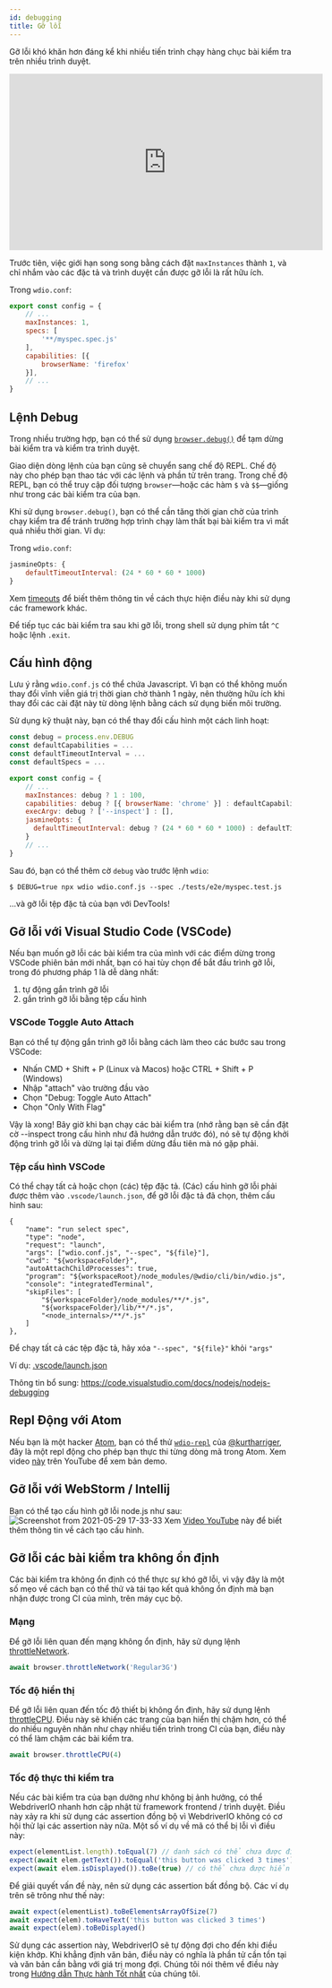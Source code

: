 ```yaml
---
id: debugging
title: Gỡ lỗi
---
```


Gỡ lỗi khó khăn hơn đáng kể khi nhiều tiến trình chạy hàng chục bài kiểm tra trên nhiều trình duyệt.

<iframe width="560" height="315" src="https://www.youtube.com/embed/_bw_VWn5IzU" frameborder="0" allowFullScreen></iframe>

Trước tiên, việc giới hạn song song bằng cách đặt `maxInstances` thành `1`, và chỉ nhắm vào các đặc tả và trình duyệt cần được gỡ lỗi là rất hữu ích.

Trong `wdio.conf`:

```js
export const config = {
    // ...
    maxInstances: 1,
    specs: [
        '**/myspec.spec.js'
    ],
    capabilities: [{
        browserName: 'firefox'
    }],
    // ...
}
```

## Lệnh Debug

Trong nhiều trường hợp, bạn có thể sử dụng [`browser.debug()`](/docs/api/browser/debug) để tạm dừng bài kiểm tra và kiểm tra trình duyệt.

Giao diện dòng lệnh của bạn cũng sẽ chuyển sang chế độ REPL. Chế độ này cho phép bạn thao tác với các lệnh và phần tử trên trang. Trong chế độ REPL, bạn có thể truy cập đối tượng `browser`&mdash;hoặc các hàm `$` và `$$`&mdash;giống như trong các bài kiểm tra của bạn.

Khi sử dụng `browser.debug()`, bạn có thể cần tăng thời gian chờ của trình chạy kiểm tra để tránh trường hợp trình chạy làm thất bại bài kiểm tra vì mất quá nhiều thời gian. Ví dụ:

Trong `wdio.conf`:

```js
jasmineOpts: {
    defaultTimeoutInterval: (24 * 60 * 60 * 1000)
}
```

Xem [timeouts](timeouts) để biết thêm thông tin về cách thực hiện điều này khi sử dụng các framework khác.

Để tiếp tục các bài kiểm tra sau khi gỡ lỗi, trong shell sử dụng phím tắt `^C` hoặc lệnh `.exit`.
## Cấu hình động

Lưu ý rằng `wdio.conf.js` có thể chứa Javascript. Vì bạn có thể không muốn thay đổi vĩnh viễn giá trị thời gian chờ thành 1 ngày, nên thường hữu ích khi thay đổi các cài đặt này từ dòng lệnh bằng cách sử dụng biến môi trường.

Sử dụng kỹ thuật này, bạn có thể thay đổi cấu hình một cách linh hoạt:

```js
const debug = process.env.DEBUG
const defaultCapabilities = ...
const defaultTimeoutInterval = ...
const defaultSpecs = ...

export const config = {
    // ...
    maxInstances: debug ? 1 : 100,
    capabilities: debug ? [{ browserName: 'chrome' }] : defaultCapabilities,
    execArgv: debug ? ['--inspect'] : [],
    jasmineOpts: {
      defaultTimeoutInterval: debug ? (24 * 60 * 60 * 1000) : defaultTimeoutInterval
    }
    // ...
}
```

Sau đó, bạn có thể thêm cờ `debug` vào trước lệnh `wdio`:

```
$ DEBUG=true npx wdio wdio.conf.js --spec ./tests/e2e/myspec.test.js
```

...và gỡ lỗi tệp đặc tả của bạn với DevTools!

## Gỡ lỗi với Visual Studio Code (VSCode)

Nếu bạn muốn gỡ lỗi các bài kiểm tra của mình với các điểm dừng trong VSCode phiên bản mới nhất, bạn có hai tùy chọn để bắt đầu trình gỡ lỗi, trong đó phương pháp 1 là dễ dàng nhất:
 1. tự động gắn trình gỡ lỗi
 2. gắn trình gỡ lỗi bằng tệp cấu hình

### VSCode Toggle Auto Attach

Bạn có thể tự động gắn trình gỡ lỗi bằng cách làm theo các bước sau trong VSCode:
 - Nhấn CMD + Shift + P (Linux và Macos) hoặc CTRL + Shift + P (Windows)
 - Nhập "attach" vào trường đầu vào
 - Chọn "Debug: Toggle Auto Attach"
 - Chọn "Only With Flag"

 Vậy là xong! Bây giờ khi bạn chạy các bài kiểm tra (nhớ rằng bạn sẽ cần đặt cờ --inspect trong cấu hình như đã hướng dẫn trước đó), nó sẽ tự động khởi động trình gỡ lỗi và dừng lại tại điểm dừng đầu tiên mà nó gặp phải.

### Tệp cấu hình VSCode

Có thể chạy tất cả hoặc chọn (các) tệp đặc tả. (Các) cấu hình gỡ lỗi phải được thêm vào `.vscode/launch.json`, để gỡ lỗi đặc tả đã chọn, thêm cấu hình sau:
```
{
    "name": "run select spec",
    "type": "node",
    "request": "launch",
    "args": ["wdio.conf.js", "--spec", "${file}"],
    "cwd": "${workspaceFolder}",
    "autoAttachChildProcesses": true,
    "program": "${workspaceRoot}/node_modules/@wdio/cli/bin/wdio.js",
    "console": "integratedTerminal",
    "skipFiles": [
        "${workspaceFolder}/node_modules/**/*.js",
        "${workspaceFolder}/lib/**/*.js",
        "<node_internals>/**/*.js"
    ]
},
```

Để chạy tất cả các tệp đặc tả, hãy xóa `"--spec", "${file}"` khỏi `"args"`

Ví dụ: [.vscode/launch.json](https://github.com/mgrybyk/webdriverio-devtools/blob/master/.vscode/launch.json)

Thông tin bổ sung: https://code.visualstudio.com/docs/nodejs/nodejs-debugging

## Repl Động với Atom

Nếu bạn là một hacker [Atom](https://atom.io/), bạn có thể thử [`wdio-repl`](https://github.com/kurtharriger/wdio-repl) của [@kurtharriger](https://github.com/kurtharriger), đây là một repl động cho phép bạn thực thi từng dòng mã trong Atom. Xem video [này](https://www.youtube.com/watch?v=kdM05ChhLQE) trên YouTube để xem bản demo.

## Gỡ lỗi với WebStorm / Intellij
Bạn có thể tạo cấu hình gỡ lỗi node.js như sau:
![Screenshot from 2021-05-29 17-33-33](https://user-images.githubusercontent.com/18728354/120088460-81844c00-c0a5-11eb-916b-50f21c8472a8.png)
Xem [Video YouTube](https://www.youtube.com/watch?v=Qcqnmle6Wu8) này để biết thêm thông tin về cách tạo cấu hình.

## Gỡ lỗi các bài kiểm tra không ổn định

Các bài kiểm tra không ổn định có thể thực sự khó gỡ lỗi, vì vậy đây là một số mẹo về cách bạn có thể thử và tái tạo kết quả không ổn định mà bạn nhận được trong CI của mình, trên máy cục bộ.

### Mạng
Để gỡ lỗi liên quan đến mạng không ổn định, hãy sử dụng lệnh [throttleNetwork](https://webdriver.io/docs/api/browser/throttleNetwork).
```js
await browser.throttleNetwork('Regular3G')
```

### Tốc độ hiển thị
Để gỡ lỗi liên quan đến tốc độ thiết bị không ổn định, hãy sử dụng lệnh [throttleCPU](https://webdriver.io/docs/api/browser/throttleCPU).
Điều này sẽ khiến các trang của bạn hiển thị chậm hơn, có thể do nhiều nguyên nhân như chạy nhiều tiến trình trong CI của bạn, điều này có thể làm chậm các bài kiểm tra.
```js
await browser.throttleCPU(4)
```

### Tốc độ thực thi kiểm tra

Nếu các bài kiểm tra của bạn dường như không bị ảnh hưởng, có thể WebdriverIO nhanh hơn cập nhật từ framework frontend / trình duyệt. Điều này xảy ra khi sử dụng các assertion đồng bộ vì WebdriverIO không có cơ hội thử lại các assertion này nữa. Một số ví dụ về mã có thể bị lỗi vì điều này:
```js
expect(elementList.length).toEqual(7) // danh sách có thể chưa được điền đầy đủ tại thời điểm assertion
expect(await elem.getText()).toEqual('this button was clicked 3 times') // văn bản có thể chưa được cập nhật tại thời điểm assertion dẫn đến lỗi ("this button was clicked 2 times" không khớp với giá trị mong đợi "this button was clicked 3 times")
expect(await elem.isDisplayed()).toBe(true) // có thể chưa được hiển thị
```
Để giải quyết vấn đề này, nên sử dụng các assertion bất đồng bộ. Các ví dụ trên sẽ trông như thế này:
```js
await expect(elementList).toBeElementsArrayOfSize(7)
await expect(elem).toHaveText('this button was clicked 3 times')
await expect(elem).toBeDisplayed()
```
Sử dụng các assertion này, WebdriverIO sẽ tự động đợi cho đến khi điều kiện khớp. Khi khẳng định văn bản, điều này có nghĩa là phần tử cần tồn tại và văn bản cần bằng với giá trị mong đợi.
Chúng tôi nói thêm về điều này trong [Hướng dẫn Thực hành Tốt nhất](https://webdriver.io/docs/bestpractices#use-the-built-in-assertions) của chúng tôi.
